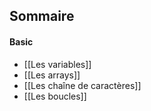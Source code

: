 
## Sommaire

#### Basic 

- [[Les variables]]
- [[Les arrays]]
- [[Les chaîne de caractères]]
- [[Les boucles]]